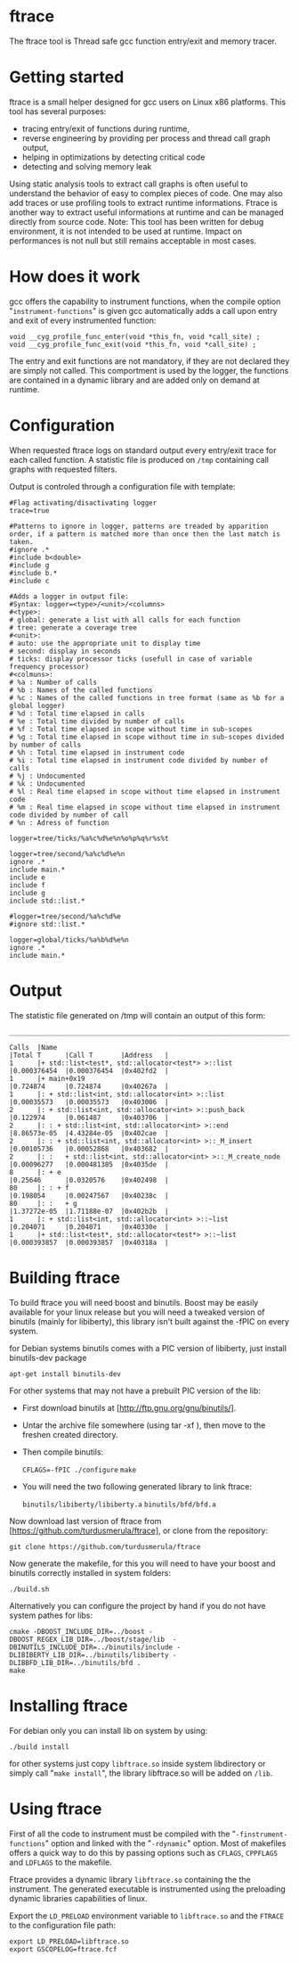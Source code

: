 ftrace
======

The ftrace tool is Thread safe gcc function entry/exit and memory tracer.  

Getting started
=====

ftrace is a small helper designed for gcc users on Linux x86 platforms.
This tool has several purposes:
  * tracing entry/exit of functions during runtime,
  * reverse engineering by providing per process and thread call graph output,
  * helping in optimizations by detecting critical code
  * detecting and solving memory leak 

Using static analysis tools to extract call graphs is often useful to understand the behavior of easy to complex pieces of code. One may also add traces or use profiling tools to extract runtime informations. Ftrace is another way to extract useful informations at runtime and can be managed directly from source code.
Note: This tool has been written for debug environment, it is not intended to be used at runtime. Impact on performances is not null but still remains acceptable in most cases. 

How does it work
=====

gcc offers the capability to instrument functions, when the compile option "`instrument-functions`" is given gcc automatically adds a call upon entry and exit of every instrumented function:

    void __cyg_profile_func_enter(void *this_fn, void *call_site) ;
    void __cyg_profile_func_exit(void *this_fn, void *call_site) ;

The entry and exit functions are not mandatory, if they are not declared they are simply not called. This comportment is used by the logger, the functions are contained in a dynamic library and are added only on demand at runtime.

Configuration
=====

When requested ftrace logs on standard output every entry/exit trace for each called function. 
A statistic file is produced on `/tmp` containing call graphs with requested filters.

Output is controled through a configuration file with template:

    #Flag activating/disactivating logger
    trace=true
 
    #Patterns to ignore in logger, patterns are treaded by apparition order, if a pattern is matched more than once then the last match is taken.
    #ignore .*
    #include b<double>
    #include g
    #include b.*
    #include c
 
    #Adds a logger in output file:
    #Syntax: logger=<type>/<unit>/<columns>
    #<type>:
    # global: generate a list with all calls for each function
    # tree: generate a coverage tree
    #<unit>:
    # auto: use the appropriate unit to display time
    # second: display in seconds
    # ticks: display processor ticks (usefull in case of variable frequency processor)
    #<colmuns>:
    # %a : Number of calls
    # %b : Names of the called functions
    # %c : Names of the called functions in tree format (same as %b for a global logger)
    # %d : Total time elapsed in calls
    # %e : Total time divided by number of calls
    # %f : Total time elapsed in scope without time in sub-scopes
    # %g : Total time elapsed in scope without time in sub-scopes divided by number of calls
    # %h : Total time elapsed in instrument code
    # %i : Total time elapsed in instrument code divided by number of calls
    # %j : Undocumented
    # %k : Undocumented
    # %l : Real time elapsed in scope without time elapsed in instrument code
    # %m : Real time elapsed in scope without time elapsed in instrument code divided by number of call
    # %n : Adress of function

    logger=tree/ticks/%a%c%d%e%n%o%p%q%r%s%t
 
    logger=tree/second/%a%c%d%e%n
    ignore .*
    include main.*
    include e
    include f
    include g
    include std::list.*
 
    #logger=tree/second/%a%c%d%e
    #ignore std::list.*
 
    logger=global/ticks/%a%b%d%e%n
    ignore .*
    include main.*

Output
=====

The statistic file generated on /tmp will contain an output of this form:

    _______________________________________________________________________________
 
    Calls  |Name                                                          |Total T      |Call T       |Address   |
    1      |+ std::list<test*, std::allocator<test*> >::list              |0.000376454  |0.000376454  |0x402fd2  |
    1      |+ main+0x19                                                   |0.724874     |0.724874     |0x40267a  |
    1      |: + std::list<int, std::allocator<int> >::list                |0.00035573   |0.00035573   |0x403006  |
    2      |: + std::list<int, std::allocator<int> >::push_back           |0.122974     |0.061487     |0x403706  |
    2      |: : + std::list<int, std::allocator<int> >::end               |8.86573e-05  |4.43284e-05  |0x402cae  |
    2      |: : + std::list<int, std::allocator<int> >::_M_insert         |0.00105736   |0.00052868   |0x403682  |
    2      |: :   + std::list<int, std::allocator<int> >::_M_create_node  |0.00096277   |0.000481385  |0x4035de  |
    8      |: + e                                                         |0.25646      |0.0320576    |0x402498  |
    80     |: : + f                                                       |0.198054     |0.00247567   |0x40238c  |
    80     |: :   + g                                                     |1.37272e-05  |1.71188e-07  |0x402b2b  |
    1      |: + std::list<int, std::allocator<int> >::~list               |0.204071     |0.204071     |0x40330e  |
    1      |+ std::list<test*, std::allocator<test*> >::~list             |0.000393857  |0.000393857  |0x40318a  |

Building ftrace
=====

To build ftrace you will need boost and binutils. Boost may be easily available for your linux release but you will need a tweaked version of binutils (mainly for libiberty), this library isn't built against the -fPIC on every system. 

for Debian systems binutils comes with a PIC version of libiberty, just install binutils-dev package
    
    apt-get install binutils-dev

For other systems that may not have a prebuilt PIC version of the lib:
  * First download binutils at [http://ftp.gnu.org/gnu/binutils/].
  * Untar the archive file somewhere (using tar -xf <file>), then move to the freshen created directory.
  * Then compile binutils:

    `CFLAGS=-fPIC ./configure`
    `make`
    
  * You will need the two following generated library to link ftrace:

    `binutils/libiberty/libiberty.a`
    `binutils/bfd/bfd.a`

Now download last version of ftrace from [https://github.com/turdusmerula/ftrace], or clone from the repository:

    git clone https://github.com/turdusmerula/ftrace

Now generate the makefile, for this you will need to have your boost and binutils correctly installed in system folders:
  
    ./build.sh

Alternatively you can configure the project by hand if you do not have system pathes for libs:

    cmake -DBOOST_INCLUDE_DIR=../boost -DBOOST_REGEX_LIB_DIR=../boost/stage/lib  -DBINUTILS_INCLUDE_DIR=../binutils/include -DLIBIBERTY_LIB_DIR=../binutils/libiberty -DLIBBFD_LIB_DIR=../binutils/bfd .
    make

Installing ftrace
===

For debian only you can install lib on system by using:

    ./build install
    
for other systems just copy `libftrace.so` inside system libdirectory or simply call "`make install`", the library libftrace.so will be added on `/lib`.

Using ftrace
===

First of all the code to instrument must be compiled with the "`-finstrument-functions`" option and linked with the "`-rdynamic`" option. Most of makefiles offers a quick way to do this by passing options such as `CFLAGS`, `CPPFLAGS` and `LDFLAGS` to the makefile. 

Ftrace provides a dynamic library `libftrace.so` containing the the instrument. The generated executable is instrumented using the preloading dynamic libraries capabilities of linux.

Export the `LD_PRELOAD` environment variable to `libftrace.so` and the `FTRACE` to the configuration file path:

    export LD_PRELOAD=libftrace.so
    export GSCOPELOG=ftrace.fcf
